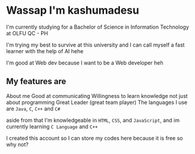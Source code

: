 # Wassap I'm kashumadesu


I'm currently studying for a Bachelor of Science in Information Technology at OLFU QC - PH

I'm trying my best to survive at this university and I can call myself a fast learner with the help of AI hehe

I'm good at Web dev because I want to be a Web developer heh 

## My features are 

About me
Good at communicating 
Willingness to learn knowledge not just about programming 
Great Leader (great team player)
The languages I use are `Java`, `C`, `C++` and `C#`


aside from that I'm knowledgeable in `HTML`, `CSS`, and `JavaScript`, and im currently learning `C Language` and `C++`

I created this account so I can store my codes here because it is free so why not?



